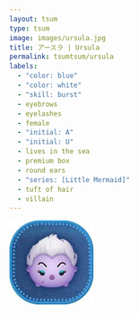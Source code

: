 ```yaml
---
layout: tsum
type: tsum
image: images/ursula.jpg
title: アースラ | Ursula
permalink: tsumtsum/ursula
labels:
  - "color: blue"
  - "color: white"
  - "skill: burst"
  - eyebrows
  - eyelashes
  - female
  - "initial: A"
  - "initial: U"
  - lives in the sea
  - premium box
  - round ears
  - "series: [Little Mermaid]"
  - tuft of hair
  - villain
---
```

<img class="ui image" src="../images/ursula.jpg">
